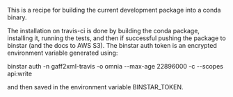 This is a recipe for building the current development package into a conda
binary.

The installation on travis-ci is done by building the conda package, installing
it, running the tests, and then if successful pushing the package to binstar
(and the docs to AWS S3). The binstar auth token is an encrypted environment
variable generated using:

binstar auth -n gaff2xml-travis -o omnia --max-age 22896000 -c --scopes api:write

and then saved in the environment variable BINSTAR_TOKEN.



